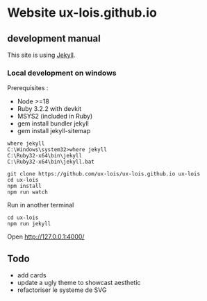 # Website ux-lois.github.io

## development manual

This site is using [Jekyll](https://jekyllrb.com/).

### Local development on windows

Prerequisites :

- Node >=18
- Ruby 3.2.2 with devkit
- MSYS2 (included in Ruby)
- gem install bundler jekyll
- gem install jekyll-sitemap

```
where jekyll
C:\Windows\system32>where jekyll
C:\Ruby32-x64\bin\jekyll
C:\Ruby32-x64\bin\jekyll.bat
```

```
git clone https://github.com/ux-lois/ux-lois.github.io ux-lois
cd ux-lois
npm install
npm run watch
```

Run in another terminal

```
cd ux-lois
npm run jekyll
```

Open http://127.0.0.1:4000/

## Todo

- add cards
- update a ugly theme to showcast aesthetic
- refactoriser le systeme de SVG
